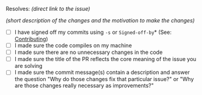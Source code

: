 Resolves: *(direct link to the issue)*

*(short description of the changes and the motivation to make the changes)*

<!-- Use "x" to fill the checkboxes below like [x] -->
- [ ] I have signed off my commits using `-s` or `Signed-off-by`\* (See: [Contributing](https://github.com/tenacityteam/tenacity/blob/master/CONTRIBUTING.md))
- [ ] I made sure the code compiles on my machine
- [ ] I made sure there are no unnecessary changes in the code
- [ ] I made sure the title of the PR reflects the core meaning of the issue you are solving
- [ ] I made sure the commit message(s) contain a description and answer the question "Why do those changes fix that particular issue?" or "Why are those changes really necessary as improvements?"
